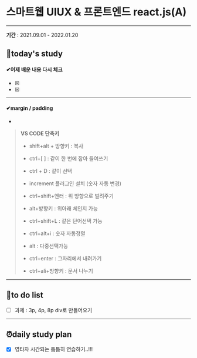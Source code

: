 #  스마트웹 UIUX & 프론트엔드 react.js(A)

---

**기간** : 2021.09.01 - 2022.01.20

##  📌today's study  

####   ✔어제 배운 내용 다시 체크

- [x]  
- [x] 

---

#### ✔margin / padding 

- 








> **VS CODE 단축키**
>
> - shift+alt + 방향키 : 복사
>
> - ctrl+[ ] : 같이 한 번에 잡아 들여쓰기  
>
> - ctrl +  D :  같이 선택
>
> - increment 플러그인 설치  (숫자 자동 변경)
>
> - ctrl+shift+엔터  : 위 방향으로 벌려주기
>
> - alt+방향키 :  위아래 체인지 가능
>
> - ctrl+shift+L : 같은 단어선택 가능
>
> - ctrl+alt+i : 숫자 자동정렬
>
> - alt : 다중선택가능
>
> - ctrl+enter : 그자리에서 내려가기
>
> - ctrl+ali+방향키 : 문서 나누기
>
>   



---



## 📝to do list 

- [ ] 과제 : 3p, 4p, 8p div로 만들어오기 

  





---



## ⏰daily study plan

- [x] 영타자 시간되는 틈틈히 연습하기..!!! 

